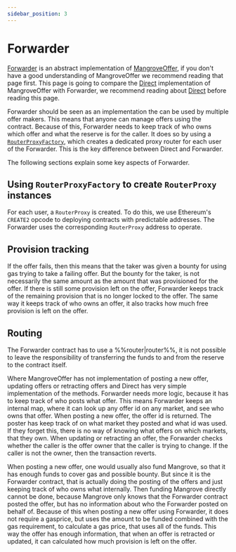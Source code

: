 ```yaml
---
sidebar_position: 3
---
```

# Forwarder

[Forwarder](https://github.com/mangrovedao/mangrove-strats/blob/feat/smartRouter/src/strategies/offer_forwarder/abstract/Forwarder.sol) is an abstract implementation of [MangroveOffer](mangrove-offer.md), if you don't have a good understanding of MangroveOffer we recommend reading that page first. This page is going to compare the [Direct](direct.md) implementation of MangroveOffer with Forwarder, we recommend reading about [Direct](direct.md) before reading this page.

Forwarder should be seen as an implementation the can be used by multiple offer makers. This means that anyone can manage offers using the contract. Because of this, Forwarder needs to keep track of who owns which offer and what the reserve is for the caller. It does so by using a [`RouterProxyFactory`](https://github.com/mangrovedao/mangrove-strats/blob/feat/smartRouter/src/strategies/routers/RouterProxyFactory.sol), which creates a dedicated proxy router for each user of the Forwarder. This is the key difference between Direct and Forwarder.

The following sections explain some key aspects of Forwarder.

## Using `RouterProxyFactory` to create `RouterProxy` instances

For each user, a `RouterProxy` is created. To do this, we use Ethereum's `CREATE2` opcode to deploying contracts with predictable addresses. The Forwarder uses the corresponding `RouterProxy` address to operate.

## Provision tracking

If the offer fails, then this means that the taker was given a bounty for using gas trying to take a failing offer. But the bounty for the taker, is not necessarily the same amount as the amount that was provisioned for the offer. If there is still some provision left on the offer, Forwarder keeps track of the remaining provision that is no longer locked to the offer. The same way it keeps track of who owns an offer, it also tracks how much free provision is left on the offer.

## Routing

The Forwarder contract has to use a %%router|router%%, it is not possible to leave the responsibility of transferring the funds to and from the reserve to the contract itself.

Where MangroveOffer has not implementation of posting a new offer, updating offers or retracting offers and Direct has very simple implementation of the methods. Forwarder needs more logic, because it has to keep track of who posts what offer. This means Forwarder keeps an internal map, where it can look up any offer id on any market, and see who owns that offer. When posting a new offer, the offer id is returned. The poster has keep track of on what market they posted and what id was used. If they forget this, there is no way of knowing what offers on which markets, that they own. When updating or retracting an offer, the Forwarder checks whether the caller is the offer owner that the caller is trying to change. If the caller is not the owner, then the transaction reverts.

When posting a new offer, one would usually also fund Mangrove, so that it has enough funds to cover gas and possible bounty. But since it is the Forwarder contract, that is actually doing the posting of the offers and just keeping track of who owns what internally. Then funding Mangrove directly cannot be done, because Mangrove only knows that the Forwarder contract posted the offer, but has no information about who the Forwarder posted on behalf of. Because of this when posting a new offer using Forwarder, it does not require a gasprice, but uses the amount to be funded combined with the gas requirement, to calculate a gas price, that uses all of the funds. This way the offer has enough information, that when an offer is retracted or updated, it can calculated how much provision is left on the offer.



